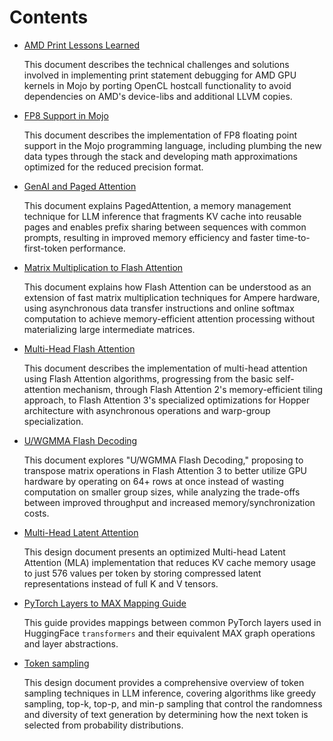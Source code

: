 # Contents

- [AMD Print Lessons Learned](amd-printf-lessons-learned.md)

    This document describes the technical challenges and solutions
    involved in implementing print statement debugging for AMD GPU
    kernels in Mojo by porting OpenCL hostcall functionality to avoid
    dependencies on AMD's device-libs and additional LLVM copies.

- [FP8 Support in Mojo](fp8-support-in-mojo.md)

    This document describes the implementation of FP8 floating point
    support in the Mojo programming language, including plumbing the
    new data types through the stack and developing math approximations
    optimized for the reduced precision format.

- [GenAI and Paged Attention](genai-paged-attention.md)

    This document explains PagedAttention, a memory management
    technique for LLM inference that fragments KV cache into reusable
    pages and enables prefix sharing between sequences with common
    prompts, resulting in improved memory efficiency and faster
    time-to-first-token performance.

- [Matrix Multiplication to Flash Attention](matmul-to-flash-attention.md)

    This document explains how Flash Attention can be understood as an extension
    of fast matrix multiplication techniques for Ampere hardware, using
    asynchronous data transfer instructions and online softmax computation to
    achieve memory-efficient attention processing without materializing large
    intermediate matrices.

- [Multi-Head Flash Attention](multi-head-flash-attention.md)

    This document describes the implementation of multi-head attention using
    Flash Attention algorithms, progressing from the basic self-attention
    mechanism, through Flash Attention 2's memory-efficient tiling approach, to
    Flash Attention 3's specialized optimizations for Hopper architecture with
    asynchronous operations and warp-group specialization.

- [U/WGMMA Flash Decoding](uwgmma-flash-decoding.md)

    This document explores "U/WGMMA Flash Decoding," proposing to transpose matrix
    operations in Flash Attention 3 to better utilize GPU hardware by operating
    on 64+ rows at once instead of wasting computation on smaller group sizes,
    while analyzing the trade-offs between improved throughput and increased
    memory/synchronization costs.

- [Multi-Head Latent Attention](multi-head-latent-attention.md)

    This design document presents an optimized Multi-head Latent
    Attention (MLA) implementation that reduces KV cache memory usage
    to just 576 values per token by storing compressed latent
    representations instead of full K and V tensors.

- [PyTorch Layers to MAX Mapping Guide](pytorch-to-max-mapping-guide.md)

    This guide provides mappings between common PyTorch layers used in
    HuggingFace `transformers` and their equivalent MAX graph operations and
    layer abstractions.

- [Token sampling](token-sampling.md)

    This design document provides a comprehensive overview of token
    sampling techniques in LLM inference, covering algorithms like
    greedy sampling, top-k, top-p, and min-p sampling that control the
    randomness and diversity of text generation by determining how the
    next token is selected from probability distributions.
